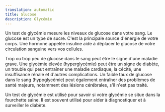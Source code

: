 ```yaml
---
translation: automatic
title: Glucose
description: Glycémie
---
```


Un test de glycémie mesure les niveaux de glucose dans votre sang. Le glucose est un type de sucre. C'est la principale source d'énergie de votre corps. Une hormone appelée insuline aide à déplacer le glucose de votre circulation sanguine vers vos cellules.

Trop ou trop peu de glucose dans le sang peut être le signe d'une maladie grave. Une glycémie élevée (hyperglycémie) peut être un signe de diabète, un trouble qui peut entraîner une maladie cardiaque, la cécité, une insuffisance rénale et d'autres complications. Un faible taux de glucose dans le sang (hypoglycémie) peut également entraîner des problèmes de santé majeurs, notamment des lésions cérébrales, s'il n'est pas traité.

Un test de glycémie est utilisé pour savoir si votre glycémie se situe dans la fourchette saine. Il est souvent utilisé pour aider à diagnostiquer et à surveiller le diabète.
